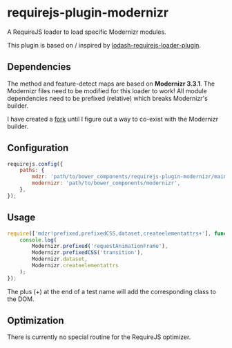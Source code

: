 # requirejs-plugin-modernizr
A RequireJS loader to load specific Modernizr modules.

This plugin is based on / inspired by [lodash-requirejs-loader-plugin](https://github.com/mokkabonna/lodash-requirejs-loader-plugin).

## Dependencies
The method and feature-detect maps are based on **Modernizr 3.3.1**. The Modernizr files need to be modified for this loader to work! All module dependencies need to be prefixed (relative) which breaks Modernizr's builder.

I have created a [fork](https://github.com/fkm/Modernizr) until I figure out a way to co-exist with the Modernizr builder.

## Configuration

```js
requirejs.config({
	paths: {
		mdzr: 'path/to/bower_components/requirejs-plugin-modernizr/main',
		modernizr: 'path/to/bower_components/modernizr',
	},
});
```

## Usage
```js
require(['mdzr!prefixed,prefixedCSS,dataset,createelementattrs+'], function (Modernizr) {
	console.log(
		Modernizr.prefixed('requestAnimationFrame'),
		Modernizr.prefixedCSS('transition'),
		Modernizr.dataset,
		Modernizr.createelementattrs
	);
});
```

The plus (+) at the end of a test name will add the corresponding class to the DOM.

## Optimization
There is currently no special routine for the RequireJS optimizer.
